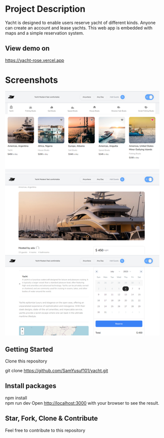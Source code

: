 # Project Description

Yacht is designed to enable users reserve yacht of different kinds. Anyone can create an account and lease yachts. This web app is embedded with maps and a simple reservation system.

## View demo on

https://yacht-rose.vercel.app

# Screenshots
![yacht](public/images/yacht1.png)
![yacht](public/images/yacht2.png)
![yacht](public/images/yacht3.png)

## Getting Started

Clone this repository

git clone https://github.com/SamYusuf101/yacht.git

## Install packages

npm install\
npm run dev
Open [http://localhost:3000](http://localhost:3000) with your browser to see the result.

## Star, Fork, Clone & Contribute

Feel free to contribute to this repository

